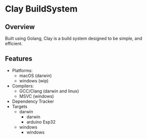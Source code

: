 # Clay BuildSystem

## Overview

Built using Golang, Clay is a build system designed to be simple, and efficient. 

## Features

- Platforms:
  - macOS (darwin)
  - windows (wip)
- Compilers:
  - GCC/Clang (darwin and linux)
  - MSVC (windows)
- Dependency Tracker
- Targets
  - darwin
    * darwin
    * arduino Esp32
  - windows
    * windows